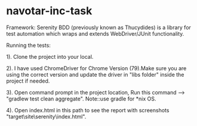 # navotar-inc-task

Framework:
Serenity BDD (previously known as Thucydides) is a library for test automation which wraps and extends WebDriver/JUnit functionality.

Running the tests:

1). Clone the project into your local.

2). I have used ChromeDriver for Chrome Version (79).Make sure you are using the correct version and update the driver in "libs folder" inside the project if needed.

3). Open command prompt in the project location, Run this command --> "gradlew test clean aggregate". Note::use gradle for *nix OS.

4). Open index.html in this path to see the report with screenshots "target\site\serenity\index.html".

